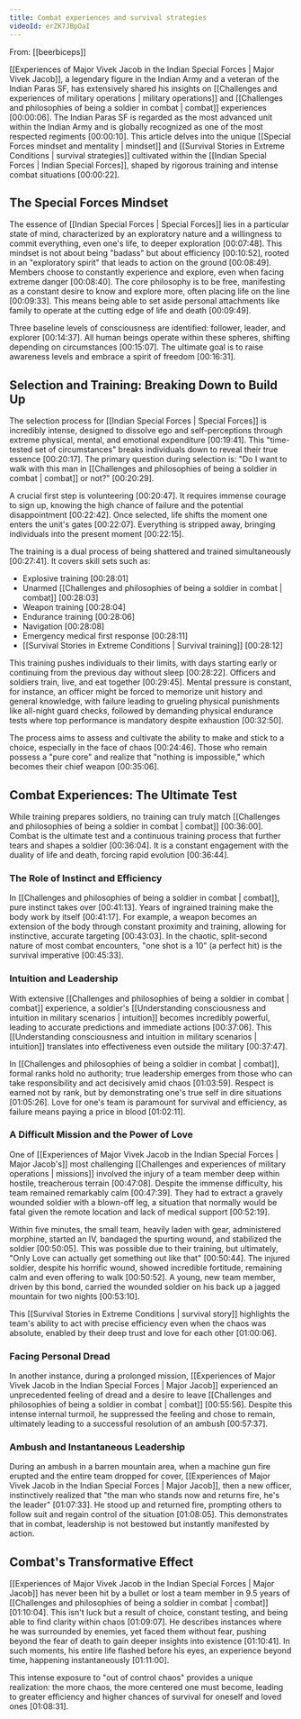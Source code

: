 ```yaml
---
title: Combat experiences and survival strategies
videoId: erZK7JBpOaI
---
```


From: [[beerbiceps]] <br/> 

[[Experiences of Major Vivek Jacob in the Indian Special Forces | Major Vivek Jacob]], a legendary figure in the Indian Army and a veteran of the Indian Paras SF, has extensively shared his insights on [[Challenges and experiences of military operations | military operations]] and [[Challenges and philosophies of being a soldier in combat | combat]] experiences <a class="yt-timestamp" data-t="00:00:06">[00:00:06]</a>. The Indian Paras SF is regarded as the most advanced unit within the Indian Army and is globally recognized as one of the most respected regiments <a class="yt-timestamp" data-t="00:00:10">[00:00:10]</a>. This article delves into the unique [[Special Forces mindset and mentality | mindset]] and [[Survival Stories in Extreme Conditions | survival strategies]] cultivated within the [[Indian Special Forces | Indian Special Forces]], shaped by rigorous training and intense combat situations <a class="yt-timestamp" data-t="00:00:22">[00:00:22]</a>.

## The Special Forces Mindset

The essence of [[Indian Special Forces | Special Forces]] lies in a particular state of mind, characterized by an exploratory nature and a willingness to commit everything, even one's life, to deeper exploration <a class="yt-timestamp" data-t="00:07:48">[00:07:48]</a>. This mindset is not about being "badass" but about efficiency <a class="yt-timestamp" data-t="00:10:52">[00:10:52]</a>, rooted in an "exploratory spirit" that leads to action on the ground <a class="yt-timestamp" data-t="00:08:49">[00:08:49]</a>. Members choose to constantly experience and explore, even when facing extreme danger <a class="yt-timestamp" data-t="00:08:40">[00:08:40]</a>. The core philosophy is to be free, manifesting as a constant desire to know and explore more, often placing life on the line <a class="yt-timestamp" data-t="00:09:33">[00:09:33]</a>. This means being able to set aside personal attachments like family to operate at the cutting edge of life and death <a class="yt-timestamp" data-t="00:09:49">[00:09:49]</a>.

Three baseline levels of consciousness are identified: follower, leader, and explorer <a class="yt-timestamp" data-t="00:14:37">[00:14:37]</a>. All human beings operate within these spheres, shifting depending on circumstances <a class="yt-timestamp" data-t="00:15:07">[00:15:07]</a>. The ultimate goal is to raise awareness levels and embrace a spirit of freedom <a class="yt-timestamp" data-t="00:16:31">[00:16:31]</a>.

## Selection and Training: Breaking Down to Build Up

The selection process for [[Indian Special Forces | Special Forces]] is incredibly intense, designed to dissolve ego and self-perceptions through extreme physical, mental, and emotional expenditure <a class="yt-timestamp" data-t="00:19:41">[00:19:41]</a>. This "time-tested set of circumstances" breaks individuals down to reveal their true essence <a class="yt-timestamp" data-t="00:20:17">[00:20:17]</a>. The primary question during selection is: "Do I want to walk with this man in [[Challenges and philosophies of being a soldier in combat | combat]] or not?" <a class="yt-timestamp" data-t="00:20:29">[00:20:29]</a>.

A crucial first step is volunteering <a class="yt-timestamp" data-t="00:20:47">[00:20:47]</a>. It requires immense courage to sign up, knowing the high chance of failure and the potential disappointment <a class="yt-timestamp" data-t="00:22:42">[00:22:42]</a>. Once selected, life shifts the moment one enters the unit's gates <a class="yt-timestamp" data-t="00:22:07">[00:22:07]</a>. Everything is stripped away, bringing individuals into the present moment <a class="yt-timestamp" data-t="00:22:15">[00:22:15]</a>.

The training is a dual process of being shattered and trained simultaneously <a class="yt-timestamp" data-t="00:27:41">[00:27:41]</a>. It covers skill sets such as:
*   Explosive training <a class="yt-timestamp" data-t="00:28:01">[00:28:01]</a>
*   Unarmed [[Challenges and philosophies of being a soldier in combat | combat]] <a class="yt-timestamp" data-t="00:28:03">[00:28:03]</a>
*   Weapon training <a class="yt-timestamp" data-t="00:28:04">[00:28:04]</a>
*   Endurance training <a class="yt-timestamp" data-t="00:28:06">[00:28:06]</a>
*   Navigation <a class="yt-timestamp" data-t="00:28:08">[00:28:08]</a>
*   Emergency medical first response <a class="yt-timestamp" data-t="00:28:11">[00:28:11]</a>
*   [[Survival Stories in Extreme Conditions | Survival training]] <a class="yt-timestamp" data-t="00:28:12">[00:28:12]</a>

This training pushes individuals to their limits, with days starting early or continuing from the previous day without sleep <a class="yt-timestamp" data-t="00:28:22">[00:28:22]</a>. Officers and soldiers train, live, and eat together <a class="yt-timestamp" data-t="00:29:45">[00:29:45]</a>. Mental pressure is constant, for instance, an officer might be forced to memorize unit history and general knowledge, with failure leading to grueling physical punishments like all-night guard checks, followed by demanding physical endurance tests where top performance is mandatory despite exhaustion <a class="yt-timestamp" data-t="00:32:50">[00:32:50]</a>.

The process aims to assess and cultivate the ability to make and stick to a choice, especially in the face of chaos <a class="yt-timestamp" data-t="00:24:46">[00:24:46]</a>. Those who remain possess a "pure core" and realize that "nothing is impossible," which becomes their chief weapon <a class="yt-timestamp" data-t="00:35:06">[00:35:06]</a>.

## Combat Experiences: The Ultimate Test

While training prepares soldiers, no training can truly match [[Challenges and philosophies of being a soldier in combat | combat]] <a class="yt-timestamp" data-t="00:36:00">[00:36:00]</a>. Combat is the ultimate test and a continuous training process that further tears and shapes a soldier <a class="yt-timestamp" data-t="00:36:04">[00:36:04]</a>. It is a constant engagement with the duality of life and death, forcing rapid evolution <a class="yt-timestamp" data-t="00:36:44">[00:36:44]</a>.

### The Role of Instinct and Efficiency
In [[Challenges and philosophies of being a soldier in combat | combat]], pure instinct takes over <a class="yt-timestamp" data-t="00:41:13">[00:41:13]</a>. Years of ingrained training make the body work by itself <a class="yt-timestamp" data-t="00:41:17">[00:41:17]</a>. For example, a weapon becomes an extension of the body through constant proximity and training, allowing for instinctive, accurate targeting <a class="yt-timestamp" data-t="00:43:03">[00:43:03]</a>. In the chaotic, split-second nature of most combat encounters, "one shot is a 10" (a perfect hit) is the survival imperative <a class="yt-timestamp" data-t="00:45:33">[00:45:33]</a>.

### Intuition and Leadership
With extensive [[Challenges and philosophies of being a soldier in combat | combat]] experience, a soldier's [[Understanding consciousness and intuition in military scenarios | intuition]] becomes incredibly powerful, leading to accurate predictions and immediate actions <a class="yt-timestamp" data-t="00:37:06">[00:37:06]</a>. This [[Understanding consciousness and intuition in military scenarios | intuition]] translates into effectiveness even outside the military <a class="yt-timestamp" data-t="00:37:47">[00:37:47]</a>.

In [[Challenges and philosophies of being a soldier in combat | combat]], formal ranks hold no authority; true leadership emerges from those who can take responsibility and act decisively amid chaos <a class="yt-timestamp" data-t="01:03:59">[01:03:59]</a>. Respect is earned not by rank, but by demonstrating one's true self in dire situations <a class="yt-timestamp" data-t="01:05:26">[01:05:26]</a>. Love for one's team is paramount for survival and efficiency, as failure means paying a price in blood <a class="yt-timestamp" data-t="01:02:11">[01:02:11]</a>.

### A Difficult Mission and the Power of Love
One of [[Experiences of Major Vivek Jacob in the Indian Special Forces | Major Jacob's]] most challenging [[Challenges and experiences of military operations | missions]] involved the injury of a team member deep within hostile, treacherous terrain <a class="yt-timestamp" data-t="00:47:08">[00:47:08]</a>. Despite the immense difficulty, his team remained remarkably calm <a class="yt-timestamp" data-t="00:47:39">[00:47:39]</a>. They had to extract a gravely wounded soldier with a blown-off leg, a situation that normally would be fatal given the remote location and lack of medical support <a class="yt-timestamp" data-t="00:52:19">[00:52:19]</a>.

Within five minutes, the small team, heavily laden with gear, administered morphine, started an IV, bandaged the spurting wound, and stabilized the soldier <a class="yt-timestamp" data-t="00:50:05">[00:50:05]</a>. This was possible due to their training, but ultimately, "Only Love can actually get something out like that" <a class="yt-timestamp" data-t="00:50:44">[00:50:44]</a>. The injured soldier, despite his horrific wound, showed incredible fortitude, remaining calm and even offering to walk <a class="yt-timestamp" data-t="00:50:52">[00:50:52]</a>. A young, new team member, driven by this bond, carried the wounded soldier on his back up a jagged mountain for two nights <a class="yt-timestamp" data-t="00:53:10">[00:53:10]</a>.

This [[Survival Stories in Extreme Conditions | survival story]] highlights the team's ability to act with precise efficiency even when the chaos was absolute, enabled by their deep trust and love for each other <a class="yt-timestamp" data-t="01:00:06">[01:00:06]</a>.

### Facing Personal Dread
In another instance, during a prolonged mission, [[Experiences of Major Vivek Jacob in the Indian Special Forces | Major Jacob]] experienced an unprecedented feeling of dread and a desire to leave [[Challenges and philosophies of being a soldier in combat | combat]] <a class="yt-timestamp" data-t="00:55:56">[00:55:56]</a>. Despite this intense internal turmoil, he suppressed the feeling and chose to remain, ultimately leading to a successful resolution of an ambush <a class="yt-timestamp" data-t="00:57:37">[00:57:37]</a>.

### Ambush and Instantaneous Leadership
During an ambush in a barren mountain area, when a machine gun fire erupted and the entire team dropped for cover, [[Experiences of Major Vivek Jacob in the Indian Special Forces | Major Jacob]], then a new officer, instinctively realized that "the man who stands now and returns fire, he's the leader" <a class="yt-timestamp" data-t="01:07:33">[01:07:33]</a>. He stood up and returned fire, prompting others to follow suit and regain control of the situation <a class="yt-timestamp" data-t="01:08:05">[01:08:05]</a>. This demonstrates that in combat, leadership is not bestowed but instantly manifested by action.

## Combat's Transformative Effect
[[Experiences of Major Vivek Jacob in the Indian Special Forces | Major Jacob]] has never been hit by a bullet or lost a team member in 9.5 years of [[Challenges and philosophies of being a soldier in combat | combat]] <a class="yt-timestamp" data-t="01:10:04">[01:10:04]</a>. This isn't luck but a result of choice, constant testing, and being able to find clarity within chaos <a class="yt-timestamp" data-t="01:09:07">[01:09:07]</a>. He describes instances where he was surrounded by enemies, yet faced them without fear, pushing beyond the fear of death to gain deeper insights into existence <a class="yt-timestamp" data-t="01:10:41">[01:10:41]</a>. In such moments, his entire life flashed before his eyes, an experience beyond time, happening instantaneously <a class="yt-timestamp" data-t="01:11:00">[01:11:00]</a>.

This intense exposure to "out of control chaos" provides a unique realization: the more chaos, the more centered one must become, leading to greater efficiency and higher chances of survival for oneself and loved ones <a class="yt-timestamp" data-t="01:08:31">[01:08:31]</a>.